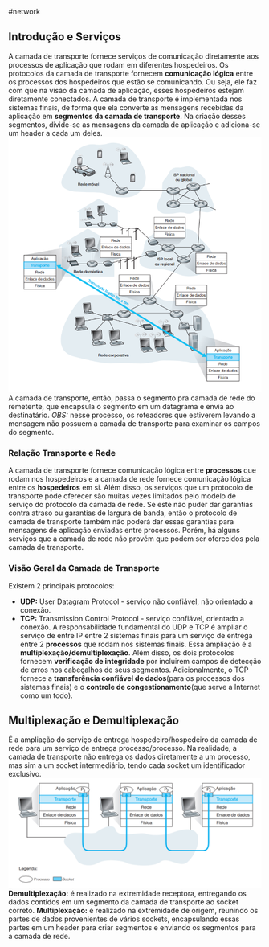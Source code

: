 #network
## Introdução e Serviços
A camada de transporte fornece serviços de comunicação diretamente aos processos de aplicação que rodam em diferentes hospedeiros. Os protocolos da camada de transporte fornecem **comunicação lógica** entre os processos dos hospedeiros que estão se comunicando. Ou seja, ele faz com que na visão da camada de aplicação, esses hospedeiros estejam diretamente conectados.
A camada de transporte é implementada nos sistemas finais, de forma que ela converte as mensagens recebidas da aplicação em **segmentos da camada de transporte**. Na criação desses segmentos, divide-se as mensagens da camada de aplicação e adiciona-se um header a cada um deles.
![](_assets/Pasted%20image%2020230114115723.png)
A camada de transporte, então, passa o segmento pra camada de rede do remetente, que encapsula o segmento em um datagrama e envia ao destinatário.
*OBS:* nesse processo, os roteadores que estiverem levando a mensagem não possuem a camada de transporte para examinar os campos do segmento.

### Relação Transporte e Rede
A camada de transporte fornece comunicação lógica entre **processos** que rodam nos hospedeiros e a camada de rede fornece comunicação lógica entre os **hospedeiros** em si.
Além disso, os serviços que um protocolo de transporte pode oferecer são muitas vezes limitados pelo modelo de serviço do protocolo da camada de rede. Se este não puder dar garantias contra atraso ou garantias de largura de banda, então o protocolo de camada de transporte também não poderá dar essas garantias para mensagens de aplicação enviadas entre processos. Porém, há alguns serviços que a camada de rede não provém que podem ser oferecidos pela camada de transporte.

### Visão Geral da Camada de Transporte
Existem 2 principais protocolos:
- **UDP:** User Datagram Protocol - serviço não confiável, não orientado a conexão.
- **TCP:** Transmission Control Protocol - serviço confiável, orientado a conexão.
A responsabilidade fundamental do UDP e TCP é ampliar o serviço de entre IP entre 2 sistemas finais para um serviço de entrega entre 2 **processos** que rodam nos sistemas finais. Essa ampliação é a **multiplexação/demultiplexação**.
Além disso, os dois protocolos fornecem **verificação de integridade** por incluirem campos de detecção de erros nos cabeçalhos de seus segmentos.
Adicionalmente, o TCP fornece a **transferência confiável de dados**(para os processos dos sistemas finais) e o **controle de congestionamento**(que serve a Internet como um todo).

## Multiplexação e Demultiplexação
É a ampliação do serviço de entrega hospedeiro/hospedeiro da camada de rede para um serviço de entrega processo/processo.
Na realidade, a camada de transporte não entrega os dados diretamente a um processo, mas sim a um socket intermediário, tendo cada socket um identificador exclusivo.
![](_assets/Pasted%20image%2020230114125738.png)
**Demultiplexação:** é realizado na extremidade receptora, entregando os dados contidos em um segmento da camada de transporte ao socket correto.
**Multiplexação:** é realizado na extremidade de origem, reunindo os partes de dados provenientes de vários sockets, encapsulando essas partes em um header para criar segmentos e enviando os segmentos para a camada de rede.
